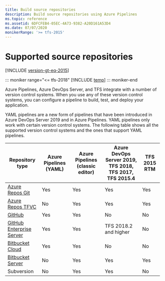 ```yaml
---
title: Build source repositories
description: Build source repositories using Azure Pipelines
ms.topic: reference
ms.assetid: 6DFCFEB4-05EC-4A73-9382-A20D161A53D4
ms.date: 07/07/2020
monikerRange: '>= tfs-2015'
---
```


# Supported source repositories

[!INCLUDE [version-gt-eq-2015](../../includes/version-gt-eq-2015.md)]

::: moniker range="<= tfs-2018"
[!INCLUDE [temp](../includes/concept-rename-note.md)]
::: moniker-end

Azure Pipelines, Azure DevOps Server, and TFS integrate with a number of version control systems. When you use any of these version control systems, you can configure a pipeline to build, test, and deploy your application.

YAML pipelines are a new form of pipelines that have been introduced in Azure DevOps Server 2019 and in Azure Pipelines. YAML pipelines only work with certain version control systems. The following table shows all the supported version control systems and the ones that support YAML pipelines.

| Repository type | Azure Pipelines (YAML) | Azure Pipelines (classic editor) | Azure DevOps Server 2019, TFS 2018, TFS 2017, TFS 2015.4 | TFS 2015 RTM |
|-|-|-|-|-|
| [Azure Repos Git](azure-repos-git.md)  |Yes|Yes|Yes|Yes
| [Azure Repos TFVC](tfvc.md)            |No|Yes|Yes|Yes
| [GitHub](github.md)                    |Yes|Yes|No|No
| [GitHub Enterprise Server](github-enterprise.md)     |Yes|Yes|TFS 2018.2 and higher|No
| [Bitbucket Cloud](bitbucket.md)        |Yes|Yes|No|No
| [Bitbucket Server](on-premises-bitbucket.md) |No|Yes|Yes|Yes
| Subversion                |No|Yes|Yes|No|
